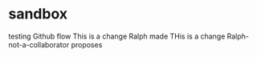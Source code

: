 # sandbox
testing Github flow
This is a change Ralph made
THis is a change Ralph-not-a-collaborator proposes
